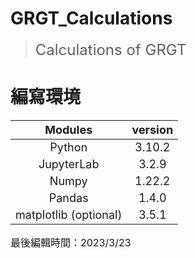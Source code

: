 # GRGT_Calculations
> <font size=5> Calculations of GRGT  </font> 

# 編寫環境  

| <font size=4> Modules </font> | <font size=4> version </font> |  
| :--------:  | :--------: |  
| <font size=4> Python </font>  | <font size=4> 3.10.2 </font>  |  
| <font size=4> JupyterLab </font>  | <font size=4> 3.2.9 </font>  |  
| <font size=4> Numpy </font>  | <font size=4> 1.22.2 </font>  |  
| <font size=4> Pandas </font>  | <font size=4> 1.4.0 </font>  |  
| <font size=4> matplotlib (optional) </font>  | <font size=4> 3.5.1 </font>  |  

<font size=3> 最後編輯時間：2023/3/23</font> 
